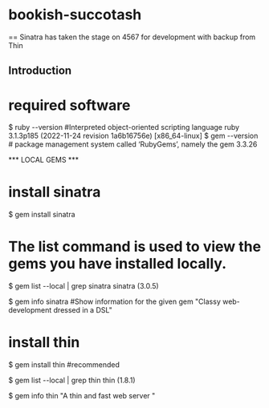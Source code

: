 # bookish-succotash
== Sinatra has taken the stage on 4567 for development with backup from Thin

## Introduction

# required software
$ ruby --version #Interpreted object-oriented scripting language
ruby 3.1.3p185 (2022-11-24 revision 1a6b16756e) [x86_64-linux]
$ gem --version # package management system called ‘RubyGems’, namely the gem
3.3.26


*** LOCAL GEMS *** 
# install sinatra
$ gem install sinatra

# The list command is used to view the gems you have installed locally.
$ gem list --local | grep sinatra
sinatra (3.0.5)


$ gem info sinatra #Show information for the given gem
"Classy web-development dressed in a DSL"

# install thin 
$ gem install thin #recommended

$ gem list --local | grep thin
thin (1.8.1)

$ gem info thin
"A thin and fast web server "

